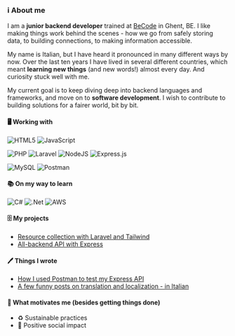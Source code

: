 ### ℹ️ About me

I am a **junior backend developer** trained at [BeCode](https://becode.org/) in Ghent, BE. I like making things work behind the scenes - how we go from safely storing data, to building connections, to making information accessible.

My name is Italian, but I have heard it pronounced in many different ways by now. Over the last ten years I have lived in several different countries, which meant **learning new things** (and new words!) almost every day. And curiosity stuck well with me.

My current goal is to keep diving deep into backend languages and frameworks, and move on to **software development**. I wish to contribute to building solutions for a fairer world, bit by bit.

#### 🖥️ Working with
![HTML5](https://img.shields.io/badge/html5-%23E34F26.svg?style=for-the-badge&logo=html5&logoColor=white) 
![JavaScript](https://img.shields.io/badge/javascript-%23323330.svg?style=for-the-badge&logo=javascript&logoColor=%23F7DF1E) 

![PHP](https://img.shields.io/badge/php-%23777BB4.svg?style=for-the-badge&logo=php&logoColor=white)
![Laravel](https://img.shields.io/badge/laravel-%23FF2D20.svg?style=for-the-badge&logo=laravel&logoColor=white) 
![NodeJS](https://img.shields.io/badge/node.js-6DA55F?style=for-the-badge&logo=node.js&logoColor=white) 
![Express.js](https://img.shields.io/badge/express.js-%23404d59.svg?style=for-the-badge&logo=express&logoColor=%2361DAFB)

![MySQL](https://img.shields.io/badge/mysql-%2300f.svg?style=for-the-badge&logo=mysql&logoColor=white) 
![Postman](https://img.shields.io/badge/Postman-FF6C37?style=for-the-badge&logo=postman&logoColor=white)

#### 📚 On my way to learn
![C#](https://img.shields.io/badge/c%23-%23239120.svg?style=for-the-badge&logo=c-sharp&logoColor=white) 
![.Net](https://img.shields.io/badge/.NET-5C2D91?style=for-the-badge&logo=.net&logoColor=white)
![AWS](https://img.shields.io/badge/AWS-%23FF9900.svg?style=for-the-badge&logo=amazon-aws&logoColor=white)

#### 🗄️ My projects

- [Resource collection with Laravel and Tailwind](https://github.com/BiceSchembri/shiver-down-the-bookspine)
- [All-backend API with Express](https://github.com/BiceSchembri/express-API-tattoo)

#### 🖊️ Things I wrote
- [How I used Postman to test my Express API](https://dev.to/biceschembri/how-i-used-postman-to-test-my-express-api-1bk0)
- [A few funny posts on translation and localization - in Italian](https://www.tdm-magazine.it/author/beatrice-schembri/)

#### 🦾 What motivates me (besides getting things done)
- ♻️ Sustainable practices
- 💙 Positive social impact






